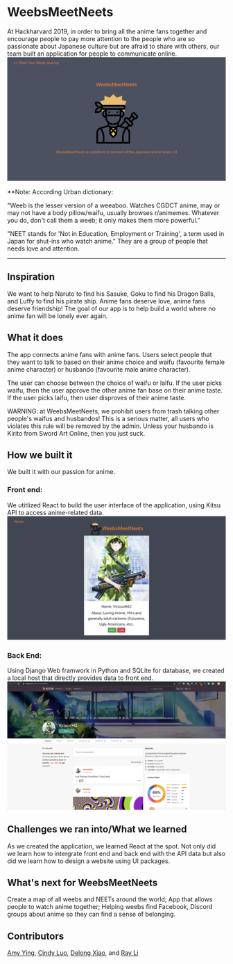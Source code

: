 # WeebsMeetNeets
At Hackharvard 2019, in order to bring all the anime fans together and encourage people to pay more attention to the people who are so passionate about Japanese culture but are afraid to share with others, our team built an application for people to communicate online.
![application](start.png)

**Note: 
According Urban dictionary:

"Weeb is the lesser version of a weeaboo. Watches CGDCT anime, may or may not have a body pillow/waifu, usually browses r/animemes. Whatever you do, don't call them a weeb; it only makes them more powerful."

"NEET stands for 'Not in Education, Employment or Training', a term used in Japan for shut-ins who watch anime." They are a group of people that needs love and attention. 
_________________________________

## Inspiration
We want to help Naruto to find his Sasuke, Goku to find his Dragon Balls, and Luffy to find his pirate ship. Anime fans deserve love, anime fans deserve friendship! The goal of our app is to help build a world where no anime fan will be lonely ever again. 

## What it does
The app connects anime fans with anime fans. Users select people that they want to talk to based on their anime choice and waifu (favourite female anime character) or husbando (favourite male anime character). 

The user can choose between the choice of waifu or laifu. If the user picks waifu, then the user approve the other anime fan base on their anime taste. If the user picks laifu, then user disproves of their anime taste. 

WARNING: at WeebsMeetNeets, we prohibit users from trash talking other people's waifus and husbandos! This is a serious matter, all users who violates this rule will be removed by the admin. Unless your husbando is Kirito from Sword Art Online, then you just suck. 

## How we built it
We built it with our passion for anime.

### Front end:
We utitlized React to build the user interface of the application, using Kitsu API to access anime-related data.
![front end](user.png)

### Back End:
Using Django Web framwork in Python and SQLite for database, we created a local host that directly provides data to front end.
![kitsu](api.png)

## Challenges we ran into/What we learned
As we created the application, we learned React at the spot. Not only did we learn how to intergrate front end and back end with the API data but also did we learn how to design a website using UI packages.

## What's next for WeebsMeetNeets
Create a map of all weebs and NEETs around the world; App that allows people to watch anime together; Helping weebs find Facebook, Discord groups about anime so they can find a sense of belonging. 

## Contributors
[Amy Ying](https://github.com/amywhying), [Cindy Luo](https://github.com/cindy1u0), [Delong Xiao](https://github.com/dlworldpeace), and [Ray Li](https://github.com/RayRuizheLi)

